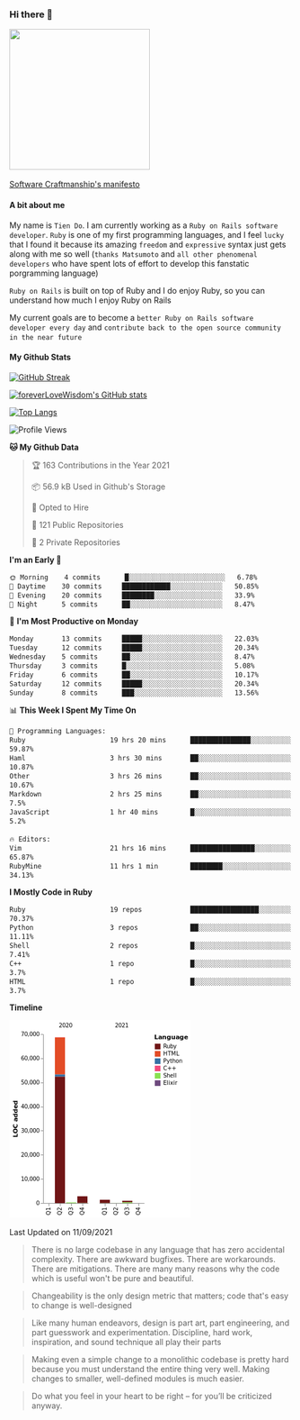 ### Hi there 👋

<!--
**foreverLoveWisdom/foreverLoveWisdom** is a ✨ _special_ ✨ repository because its `README.md` (this file) appears on your GitHub profile.

Here are some ideas to get you started:

- 🔭 I’m currently working on ...
- 🌱 I’m currently learning ...
- 👯 I’m looking to collaborate on ...
- 🤔 I’m looking for help with ...
- 💬 Ask me about ...
- 📫 How to reach me: ...
- 😄 Pronouns: ...
- ⚡ Fun fact: ...
-->

<img src="https://codecondo.com/wp-content/uploads/2017/09/railslogo.png" width="250" height="250">

[Software Craftmanship's manifesto](http://manifesto.softwarecraftsmanship.org/)

#### A bit about me
My name is `Tien Do`. I am currently working as a `Ruby on Rails software developer`. `Ruby` is one of my first programming languages, and I feel `lucky` that I found it because its amazing `freedom` and `expressive` syntax just gets along with me so well (`thanks Matsumoto` and `all other phenomenal developers` who have spent lots of effort to develop this fanstatic porgramming language)

`Ruby on Rails` is built on top of Ruby and I do enjoy Ruby, so you can understand how much I enjoy Ruby on Rails

My current goals are to become a `better Ruby on Rails software developer every day` and `contribute back to the open source community in the near future`

#### My Github Stats

[![GitHub Streak](https://github-readme-streak-stats.herokuapp.com/?user=foreverLoveWisdom&theme=dracula)](https://git.io/streak-stats)
&nbsp;
&nbsp;

[![foreverLoveWisdom's GitHub stats](https://github-readme-stats.vercel.app/api?username=foreverLoveWisdom&show_icons=true&theme=react&count_private=true)](https://github.com/anuraghazra/github-readme-stats)

[![Top Langs](https://github-readme-stats.vercel.app/api/top-langs/?username=foreverLoveWisdom&show_icons=true&theme=vue-dark)](https://github.com/anuraghazra/github-readme-stats)

<!--START_SECTION:waka-->
![Profile Views](http://img.shields.io/badge/Profile%20Views-2-blue)

**🐱 My Github Data** 

> 🏆 163 Contributions in the Year 2021
 > 
> 📦 56.9 kB Used in Github's Storage 
 > 
> 💼 Opted to Hire
 > 
> 📜 121 Public Repositories 
 > 
> 🔑 2 Private Repositories  
 > 
**I'm an Early 🐤** 

```text
🌞 Morning    4 commits      █░░░░░░░░░░░░░░░░░░░░░░░░   6.78% 
🌆 Daytime    30 commits     ████████████░░░░░░░░░░░░░   50.85% 
🌃 Evening    20 commits     ████████░░░░░░░░░░░░░░░░░   33.9% 
🌙 Night      5 commits      ██░░░░░░░░░░░░░░░░░░░░░░░   8.47%

```
📅 **I'm Most Productive on Monday** 

```text
Monday       13 commits     █████░░░░░░░░░░░░░░░░░░░░   22.03% 
Tuesday      12 commits     █████░░░░░░░░░░░░░░░░░░░░   20.34% 
Wednesday    5 commits      ██░░░░░░░░░░░░░░░░░░░░░░░   8.47% 
Thursday     3 commits      █░░░░░░░░░░░░░░░░░░░░░░░░   5.08% 
Friday       6 commits      ██░░░░░░░░░░░░░░░░░░░░░░░   10.17% 
Saturday     12 commits     █████░░░░░░░░░░░░░░░░░░░░   20.34% 
Sunday       8 commits      ███░░░░░░░░░░░░░░░░░░░░░░   13.56%

```


📊 **This Week I Spent My Time On** 

```text
💬 Programming Languages: 
Ruby                     19 hrs 20 mins      ███████████████░░░░░░░░░░   59.87% 
Haml                     3 hrs 30 mins       ██░░░░░░░░░░░░░░░░░░░░░░░   10.87% 
Other                    3 hrs 26 mins       ██░░░░░░░░░░░░░░░░░░░░░░░   10.67% 
Markdown                 2 hrs 25 mins       ██░░░░░░░░░░░░░░░░░░░░░░░   7.5% 
JavaScript               1 hr 40 mins        █░░░░░░░░░░░░░░░░░░░░░░░░   5.2%

🔥 Editors: 
Vim                      21 hrs 16 mins      ████████████████░░░░░░░░░   65.87% 
RubyMine                 11 hrs 1 min        ████████░░░░░░░░░░░░░░░░░   34.13%

```

**I Mostly Code in Ruby** 

```text
Ruby                     19 repos            █████████████████░░░░░░░░   70.37% 
Python                   3 repos             ██░░░░░░░░░░░░░░░░░░░░░░░   11.11% 
Shell                    2 repos             █░░░░░░░░░░░░░░░░░░░░░░░░   7.41% 
C++                      1 repo              █░░░░░░░░░░░░░░░░░░░░░░░░   3.7% 
HTML                     1 repo              █░░░░░░░░░░░░░░░░░░░░░░░░   3.7%

```


**Timeline**

![Chart not found](https://raw.githubusercontent.com/foreverLoveWisdom/foreverLoveWisdom/main/charts/bar_graph.png) 


 Last Updated on 11/09/2021
<!--END_SECTION:waka-->


> There is no large codebase in any language that has zero accidental complexity. There are awkward bugfixes. There are workarounds. There are mitigations.
> There are many many reasons why the code which is useful won't be pure and beautiful.

> Changeability is the only design metric that matters; code that's easy to change is well-designed

> Like many human endeavors, design is part art, part engineering, and part guesswork and experimentation. Discipline, hard work, inspiration, and sound technique all play their parts

> Mak­ing even a sim­ple change to a mono­lith­ic code­base is pret­ty hard because you must under­stand the entire thing very well. Mak­ing changes to small­er, well-defined mod­ules is much easier.
 
 > Do what you feel in your heart to be right – for you’ll be criticized anyway.
